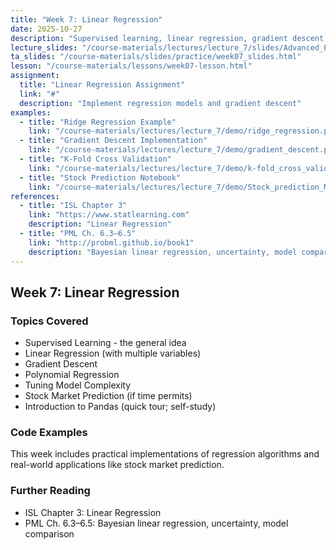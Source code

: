 ```yaml
---
title: "Week 7: Linear Regression"
date: 2025-10-27
description: "Supervised learning, linear regression, gradient descent, and polynomial regression"
lecture_slides: "/course-materials/lectures/lecture_7/slides/Advanced_Programming_2025_lecture_7.pdf"
ta_slides: "/course-materials/slides/practice/week07_slides.html"
lesson: "/course-materials/lessons/week07-lesson.html"
assignment:
  title: "Linear Regression Assignment"
  link: "#"
  description: "Implement regression models and gradient descent"
examples:
  - title: "Ridge Regression Example"
    link: "/course-materials/lectures/lecture_7/demo/ridge_regression.py"
  - title: "Gradient Descent Implementation"
    link: "/course-materials/lectures/lecture_7/demo/gradient_descent.py"
  - title: "K-Fold Cross Validation"
    link: "/course-materials/lectures/lecture_7/demo/k-fold_cross_validation.py"
  - title: "Stock Prediction Notebook"
    link: "/course-materials/lectures/lecture_7/demo/Stock_prediction_ML_Lecture8.ipynb"
references:
  - title: "ISL Chapter 3"
    link: "https://www.statlearning.com"
    description: "Linear Regression"
  - title: "PML Ch. 6.3–6.5"
    link: "http://probml.github.io/book1"
    description: "Bayesian linear regression, uncertainty, model comparison"
---
```


## Week 7: Linear Regression

### Topics Covered
- Supervised Learning - the general idea
- Linear Regression (with multiple variables)
- Gradient Descent
- Polynomial Regression
- Tuning Model Complexity
- Stock Market Prediction (if time permits)
- Introduction to Pandas (quick tour; self-study)

### Code Examples
This week includes practical implementations of regression algorithms and real-world applications like stock market prediction.

### Further Reading
- ISL Chapter 3: Linear Regression
- PML Ch. 6.3–6.5: Bayesian linear regression, uncertainty, model comparison